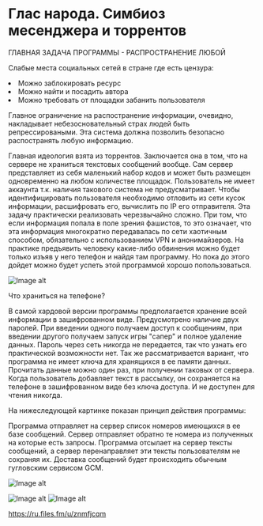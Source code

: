 # Глас народа. Симбиоз месенджера и торрентов

ГЛАВНАЯ ЗАДАЧА ПРОГРАММЫ - РАСПРОСТРАНЕНИЕ ЛЮБОЙ

Слабые места социальных сетей в стране где есть цензура:
<li> Можно заблокировать ресурс
<li> Можно найти и посадить автора
<li> Можно требовать от площадки забанить пользователя
  
  Главное ограничение на распостранение информации, очевидно, накладывает небезосновательный страх людей быть репрессироваными.
  Эта система должна позволить безопасно распостранять любую информацию.
  
  Главная идеология взята из торрентов. Заключается она в том, что на сервере не храниться текстовых сообщений вообще. Сам сервер представляет из себя маленький набор кодов и может быть размещен одновременно на любом количестве площадок. Пользователь не имеет аккаунта т.к. наличия такового система не предусматривает. Чтобы идентифицировать пользователя необходимо отловить из сети кусок информации, расшифровать его, вычислить по IP его отправителя. Эта задачу практически реализовать черезвычайно сложно. При том, что если информация попала в поле зрения фашистов, то это означает, что эта информация многократно передавалась по сети хаотичным способом, обязательно с использованием VPN и анонимайзеров. На практике предъявить человеку какие-либо обвинения можно будет только изъяв у него телефон и найдя там программу. Но пока до этого дойдет можно будет успеть этой программой хорошо попользоваться.


![Image alt](https://github.com/vislouhi/Requester/raw/master/20180313_134406_0001.png)

Что храниться на телефоне?

В самой хардовой версии программы предполагается хранение всей информации в зашифрованном виде. Предусмотрено наличие двух паролей. При введении одного получаем доступ к сообщениям, при введении другого получаем запуск игры "сапер" и полное удаление данных. Пароль через сеть никогда не передается, так что узнать его практической возможности нет. Так же рассматривается вариант, что программа не имеет ключа для хранящихся в ее памяти данных. Прочитать данные можно один раз, при получении таковых от сервера. Когда пользователь добавляет текст в рассылку, он сохраняется на телефоне в зашифрованном виде без ключа доступа. И не доступен для чтения никогда.

На нижеследующей картинке показан принцип действия программы:

Программа отправляет на сервер список номеров имеющихся в ее базе сообщений. Сервер отправляет обратно те номера из полученных на которые есть запросы. Программа отсылает на сервер тексты сообщений, а сервер перенаправляет эти тексты пользователям не сохраняя их. Доставка сообщений будет происходить обычным гугловским сервисом GCM.

![Image alt](https://github.com/vislouhi/Requester/raw/master/20180311_184711_0001.png)


![Image alt](https://github.com/vislouhi/Requester/raw/master/20180313_133507_0001.png)
![Image alt](https://github.com/vislouhi/Requester/raw/master/20180313_133806_0001.png)




https://ru.files.fm/u/znmfjcqm
